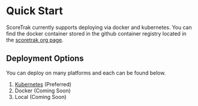 # Quick Start

ScoreTrak currently supports deploying via docker and kubernetes. You can find the docker container stored in the github container registry located in the [scoretrak org page](https://github.com/orgs/ScoreTrak/packages).

## Deployment Options

You can deploy on many platforms and each can be found below.

1. [Kubernetes](./kubernetes.md) (Preferred)
2. Docker (Coming Soon)
3. Local (Coming Soon)
